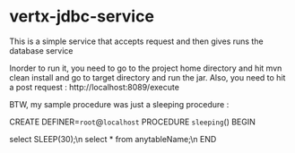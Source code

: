 # vertx-jdbc-service
This is a simple service that accepts request and then gives runs the database service

Inorder to run it, you need to go to the project home directory and hit mvn clean install and go to target directory and run the jar.
Also, you need to hit a post request : http://localhost:8089/execute

BTW, my sample procedure was just a sleeping procedure : 

CREATE DEFINER=`root`@`localhost` PROCEDURE `sleeping`()
BEGIN

select SLEEP(30);\n
select * from anytableName;\n
END
